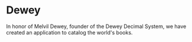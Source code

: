 # Dewey
In honor of Melvil Dewey, founder of the Dewey Decimal System, we have created an application to catalog the world's books.
